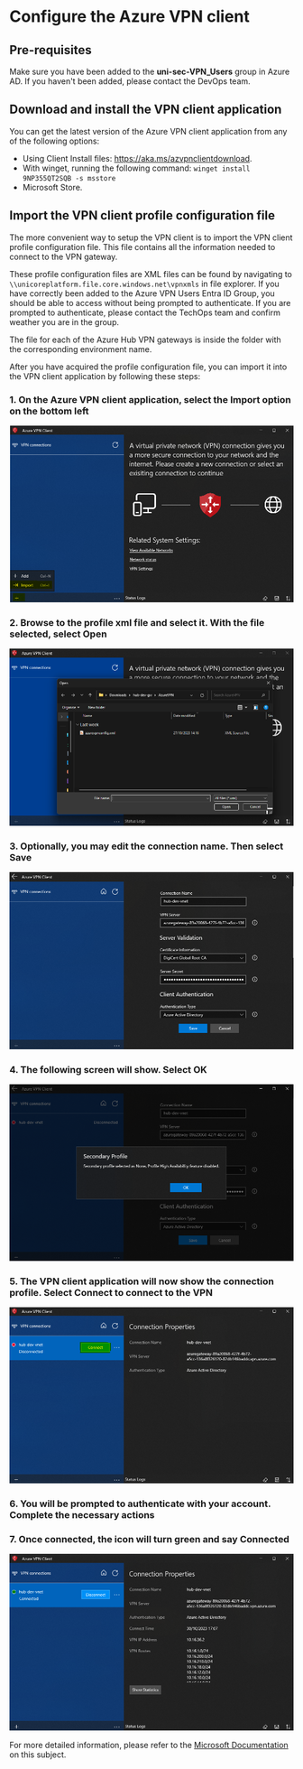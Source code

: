 # Configure the Azure VPN client

## Pre-requisites

Make sure you have been added to the **uni-sec-VPN_Users** group in Azure AD.
If you haven't been added, please contact the DevOps team.

## Download and install the VPN client application

You can get the latest version of the Azure VPN client application from any of
the following options:

- Using Client Install files: <https://aka.ms/azvpnclientdownload>.
- With winget, running the following command: `winget install 9NP355QT2SQB -s msstore`
- Microsoft Store.

## Import the VPN client profile configuration file

The more convenient way to setup the VPN client is to import the VPN client
profile configuration file. This file contains all the information needed to
connect to the VPN gateway.

These profile configuration files are XML files can be found by navigating to
`\\unicoreplatform.file.core.windows.net\vpnxmls` in file explorer. If you have
correctly been added to the Azure VPN Users Entra ID Group, you should be able
to access without being prompted to authenticate. If you are prompted to authenticate,
please contact the TechOps team and confirm weather you are in the group.

The file for each of the Azure Hub VPN gateways is inside the folder with the
corresponding environment name.

After you have acquired the profile configuration file, you can import it into
the VPN client application by following these steps:

### 1. On the Azure VPN client application, select the **Import** option on the bottom left

![Step 1](./img/VpnClient/VpnClientSetup1.png)

### 2. Browse to the profile xml file and select it. With the file selected, select **Open**

![Step 2](./img/VpnClient/VpnClientSetup2.png)

### 3. Optionally, you may edit the connection name. Then select **Save**

![Step 3](./img/VpnClient/VpnClientSetup3.png)

### 4. The following screen will show. Select **OK**

![Step 4](./img/VpnClient/VpnClientSetup4.png)

### 5. The VPN client application will now show the connection profile. Select **Connect** to connect to the VPN

![Step 5](./img/VpnClient/VpnClientSetup5.png)

### 6. You will be prompted to authenticate with your account. Complete the necessary actions

### 7. Once connected, the icon will turn green and say **Connected**

![Step 7](./img/VpnClient/VpnClientSetup7.png)

For more detailed information, please refer to the
[Microsoft Documentation](https://learn.microsoft.com/en-us/azure/vpn-gateway/openvpn-azure-ad-client)
on this subject.
